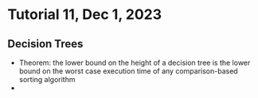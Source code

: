 # Tutorial 11, Dec 1, 2023

## Decision Trees

* Theorem: the lower bound on the height of a decision tree is the lower bound on the worst case execution time of any comparison-based sorting algorithm
* 

